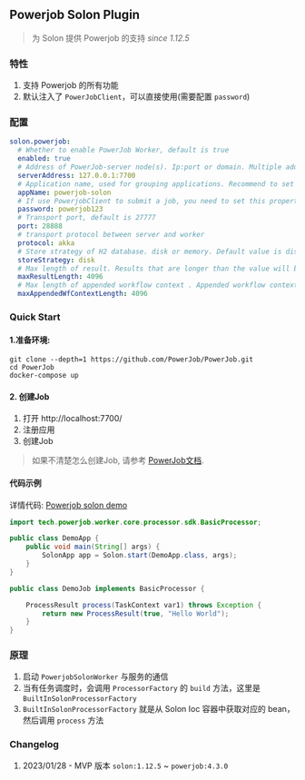 ## Powerjob Solon Plugin

> 为 Solon 提供 Powerjob 的支持
> _since 1.12.5_

### 特性

1. 支持 Powerjob 的所有功能
2. 默认注入了 `PowerJobClient`，可以直接使用(需要配置 `password`)

### 配置

```yaml
solon.powerjob:
  # Whether to enable PowerJob Worker, default is true
  enabled: true
  # Address of PowerJob-server node(s). Ip:port or domain. Multiple addresses should be separated with comma.
  serverAddress: 127.0.0.1:7700
  # Application name, used for grouping applications. Recommend to set the same value as project name.
  appName: powerjob-solon
  # If use PowerjobClient to submit a job, you need to set this property.
  password: powerjob123
  # Transport port, default is 27777
  port: 28888
  # transport protocol between server and worker
  protocol: akka
  # Store strategy of H2 database. disk or memory. Default value is disk.
  storeStrategy: disk
  # Max length of result. Results that are longer than the value will be truncated.
  maxResultLength: 4096
  # Max length of appended workflow context . Appended workflow context value that is longer than the value will be ignore.
  maxAppendedWfContextLength: 4096
```

### Quick Start

#### 1.准备环境:

```shell
git clone --depth=1 https://github.com/PowerJob/PowerJob.git
cd PowerJob
docker-compose up
```

#### 2. 创建Job

1. 打开 http://localhost:7700/
2. 注册应用
3. 创建Job

> 如果不清楚怎么创建Job, 请参考 [PowerJob文档](https://www.yuque.com/powerjob/guidence).

#### 代码示例

详情代码: [Powerjob solon demo](https://github.com/noear/solon-examples/tree/main/5.Solon-Job/demo5051-powerjob)

```java
import tech.powerjob.worker.core.processor.sdk.BasicProcessor;

public class DemoApp {
    public void main(String[] args) {
        SolonApp app = Solon.start(DemoApp.class, args);
    }
}

public class DemoJob implements BasicProcessor {

    ProcessResult process(TaskContext var1) throws Exception {
        return new ProcessResult(true, "Hello World");
    }
}
```

### 原理

1. 启动 `PowerjobSolonWorker` 与服务的通信
2. 当有任务调度时，会调用 `ProcessorFactory` 的 `build` 方法，这里是 `BuiltInSolonProcessorFactory`
3. `BuiltInSolonProcessorFactory` 就是从 Solon Ioc 容器中获取对应的 bean，然后调用 `process` 方法

### Changelog

1. 2023/01/28 - MVP 版本 `solon:1.12.5` ~ `powerjob:4.3.0`